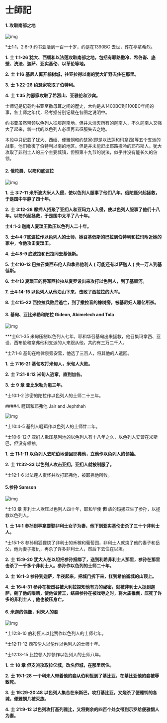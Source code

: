 # 士師記

#### 1. 攻取南部之地

![img](039.jpg)

*士1:1，2:8-9 约书亚活到一百一十岁，约是在1390BC 去世，葬在亭拿希烈。

**1.** **士** **1:1-26** **犹大、西缅和以法莲攻取南部之地，包括有耶路撒冷、希伯崙、底壁、洗法、迦萨、亚实基伦、以革伦等地。**

**2.** **士** **1:16** **基尼人离开棕树城，往亚拉得以南的犹大旷野去住在那里。**

**3.** **士** **1:22-26** **约瑟家攻取了伯特利。**

**4.** **士** **1:35** **约瑟家攻取了希烈山、亚雅伦和沙宾。**

士师记是记载约书亚至撒母耳之间的歷史，大约是从1400BC到1100BC年间的事，各士师之年代，经考据分别记载在各图之说明中。

约书亚虽然带领以色列人征服迦南地，但并未消灭所有的迦南人，不久迦南人又强大了起来，新一代的以色列人必须再去征服失去之地。

本段中只记载了犹大、西缅、便雅悯和约瑟家(即是以法莲和玛拿西)等五个支派的战事，他们收復了伯特利以南的地区。但是并未能赶出耶路撒冷的耶布斯人。犹大攻取了非利士人的三个主要城镇，但照第十九节的说法，似乎并没有能长久的佔领。



#### 2. 俄陀聂、以笏和底波拉 

![img](041.jpg)

**1.** **士** **3:7-11** **米所波大米人入侵，使以色列人服事了他们八年。俄陀聂兴起拯救，于是国中平静了四十年。**

**2.** **士** **3:12-28** **摩押人招聚了亚扪人和亚玛力人入侵，使以色列人服事了他们十八年。以笏兴起拯救，于是国中太平了八十年。**

**士4:1-3 迦南人夏琐王欺压以色列人二十年。**

**3.** **士4:4-7底波拉作以色列人的士师，她召基低斯的巴拉到伯特利和拉玛附近她的家中，令他攻击夏琐王。**

**4.** **士4:8-9 底波拉和巴拉同去基低斯。**

**5.** **士4:10-12 巴拉召集西布伦人和拿弗他利人** **(** **可能还有以萨迦人** **)** **共一万人到基低斯。**

**6.** **士4:13 夏琐王的将军西拉拉从夏罗设出来攻打以色列人，到了基顺河。**

**7.** **士4:14-15 以色列人从他泊山下来，击败了西拉拉的大军。**

**8.** **士4:15-22 西拉拉兵败后逃亡，到了撒拉音的橡树旁，被基尼妇人雅亿所杀。**



#### 3. 基甸、亚比米勒和陀拉 Gideon, Abimelech and Tola

![img](042.jpg)

***士6:1-35 米甸压制以色列人七年，耶和华召基甸出来拯救，他召集玛拿西、亚设、西布伦和拿弗他利支派的人来跟从他，共约有三万二千人。

*士7:1-8 基甸在哈律泉旁安营，他选了三百人，将其他的人遣回。

**1.** **士** **7:16-21** **基甸攻打米甸人，米甸人大败。**

**2.** **士** **7:21-8:12** **米甸人逃窜，直到加各。**

**3.** **士** **9** **章** **亚比米勒为患三年。**

*士10:1-2 沙密的陀拉作以色列人的士师二十三年。

####4. 睚珥和耶弗他 Jair and Jephthah

![img](043.jpg)

*士10:4-5 基列人睚珥作以色列人的士师廿二年。

*士10:6-12:7 亚扪人欺压基列地的以色列人有十八年之久，以色列人安营在米斯巴，但没有领袖。

**1.** **士** **11:1-11** **以色列人去陀伯地请回耶弗他，立他作以色列人的领袖。**

**2.** **士** **11:32-33** **以色列人攻击亚扪，亚扪人就被制服了。**

*士12:1-6 以法莲人责怪并攻打耶弗他，被耶弗他所败。



#### 5.参孙 Samson

![img](044.jpg)

*士13 章 非利士人欺压以色列人四十年，耶和华使 **但** 族的玛挪亚生了参孙，以拯救以色列人。

**1.** **士** **14:1** **参孙到亭拿要娶非利士女子为妻，他下到亚实基伦击杀了三十个非利士人。**

*士15:1-8 参孙用狐狸烧了非利士的禾稼和葡萄园，非利士人就烧了他的妻子和岳父，他为妻子报仇，再杀了许多非利士人，然后下去住在以坦。

**2.** **士** **15:9-20** **犹大人在以坦把参孙捆绑了，送到利希非利士人那里，参孙在那里击杀了一千多个非利士人。参孙作以色列的士师二十年。**

**3.** **士** **16:1-3** **参孙到迦萨，半夜起来，把城门拆下来，扛到希伯崙城的山顶上。**

**4.** **士** **16:4-31** **参孙在梭烈谷被大利拉探知他有力的祕密，就被非利士人捉到迦萨，剜了他的眼睛，使他做苦工，结果参孙在被戏辱之时，将大庙推倒，压死了许多的非利士人﹐他也被压身亡。**



#### 6. 米迦的偶像，利未人的妾

![img](045.jpg)

*士12:8-10 伯利恆人以比赞作以色列人的士师七年。

*士12:11-12 西布伦人以伦作以色列人的士师十年。

*士12:13-15 比拉顿人押顿作以色列人的士师八年。

**1.** **士** **18** **章** **但支派攻取拉亿城，改名但城，在那里居住。**

**2.** **士** **19:1-28** **一个利未人带着他的妾从伯利恆到了基比亚，在基比亚他的妾被辱致死。**

**3.** **士** **19:29-20:48** **以色列人集合在米斯巴，攻打基比亚，又烧杀了便雅悯的各城，便雅悯几被灭族。**

**4.** **士** **21:9-12** **以色列攻打基列雅比，又将剩余的四百个处女带到示罗给便雅悯人为妻。**